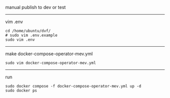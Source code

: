 manual publish to dev or test

---

vim .env 
```
cd /home/ubuntu/dvf/
# sudo vim .env.example
sudo vim .env

```

---

make  docker-compose-operator-mev.yml
```
sudo vim docker-compose-operator-mev.yml
```

---

run
```
sudo docker compose -f docker-compose-operator-mev.yml up -d
sudo docker ps
```